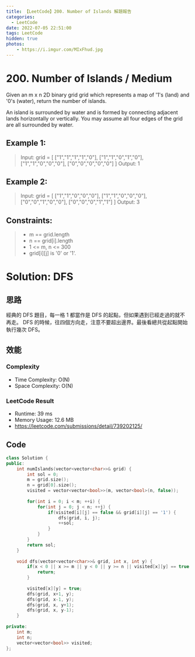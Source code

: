 ```yaml
---
title: 【LeetCode】200. Number of Islands 解題報告
categories:
  - LeetCode
date: 2022-07-05 22:51:00
tags: LeetCode
hidden: true
photos:
    - https://i.imgur.com/MIxFhud.jpg
---
```


# 200. Number of Islands / Medium

Given an m x n 2D binary grid grid which represents a map of '1's (land) and '0's (water), return the number of islands.

An island is surrounded by water and is formed by connecting adjacent lands horizontally or vertically. You may assume all four edges of the grid are all surrounded by water.

<!-- more -->

## Example 1:
> Input: grid = [
> ["1","1","1","1","0"],
> ["1","1","0","1","0"],
> ["1","1","0","0","0"],
> ["0","0","0","0","0"]
> ]
> Output: 1

## Example 2:
> Input: grid = [
> ["1","1","0","0","0"],
> ["1","1","0","0","0"],
> ["0","0","1","0","0"],
> ["0","0","0","1","1"]
> ]
> Output: 3

## Constraints:
> - m == grid.length
> - n == grid[i].length
> - 1 <= m, n <= 300
> - grid[i][j] is '0' or '1'.

# Solution: DFS

## 思路

經典的 DFS 題目，每一格 1 都當作是 DFS 的起點，但如果遇到已經走過的就不再走。
DFS 的時候，往四個方向走，注意不要超出邊界。最後看總共從起點開始執行幾次 DFS。

## 效能
### Complexity 
- Time Complexity: O(N)
- Space Complexity: O(N)

### LeetCode Result
- Runtime: 39 ms
- Memory Usage: 12.6 MB 
- https://leetcode.com/submissions/detail/739202125/

## Code 
```cpp
class Solution {
public:
    int numIslands(vector<vector<char>>& grid) {
        int sol = 0;
        m = grid.size();
        n = grid[0].size();
        visited = vector<vector<bool>>(m, vector<bool>(n, false));
        
        for(int i = 0; i < m; ++i) {
            for(int j = 0; j < n; ++j) {
                if(visited[i][j] == false && grid[i][j] == '1') {
                    dfs(grid, i, j);
                    ++sol;
                }
            }
        }
        return sol;
    }
    
    void dfs(vector<vector<char>>& grid, int x, int y) {
        if(x < 0 || x >= m || y < 0 || y >= n || visited[x][y] == true || grid[x][y] == '0') {
            return;
        }
        
        visited[x][y] = true;
        dfs(grid, x+1, y);
        dfs(grid, x-1, y);
        dfs(grid, x, y+1);
        dfs(grid, x, y-1);
    }
    
private:
    int m;
    int n;
    vector<vector<bool>> visited;
};
```
